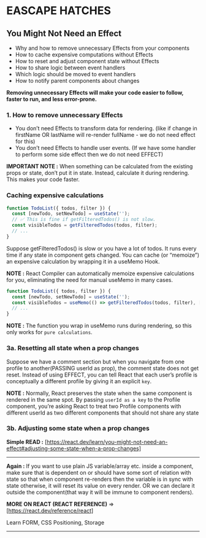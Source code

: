 # EASCAPE HATCHES

## You Might Not Need an Effect

- Why and how to remove unnecessary Effects from your components
- How to cache expensive computations without Effects
- How to reset and adjust component state without Effects
- How to share logic between event handlers
- Which logic should be moved to event handlers
- How to notify parent components about changes

**Removing unnecessary Effects will make your code easier to follow, faster to run, and less error-prone.**

### 1. How to remove unnecessary Effects

- You don’t need Effects to transform data for rendering. (like if change in firstName OR lastName will re-render fullName - we do not need effect for this)
- You don’t need Effects to handle user events. (If we have some handler to perform some side effect then we do not need EFFECT) 

**IMPORTANT NOTE :** When something can be calculated from the existing props or state, don’t put it in state. Instead, calculate it during rendering. This makes your code faster.

### Caching expensive calculations 

```js
function TodoList({ todos, filter }) {
  const [newTodo, setNewTodo] = useState('');
  // ✅ This is fine if getFilteredTodos() is not slow.
  const visibleTodos = getFilteredTodos(todos, filter);
  // ...
}
```

Suppose getFilteredTodos() is slow or you have a lot of todos. It runs every time if any state in component gets changed. You can cache (or “memoize”) an expensive calculation by wrapping it in a useMemo Hook.

**NOTE :** React Compiler can automatically memoize expensive calculations for you, eliminating the need for manual useMemo in many cases.

```js
function TodoList({ todos, filter }) {
  const [newTodo, setNewTodo] = useState('');
  const visibleTodos = useMemo(() => getFilteredTodos(todos, filter), [todos, filter]); // Only runs when todos OR filter get changed
  // ...
}
```

**NOTE :** The function you wrap in useMemo runs during rendering, so this only works for `pure calculations`.

### 3a. Resetting all state when a prop changes 

Suppose we have a comment section but when you navigate from one profile to another(PASSING userId as prop), the comment state does not get reset. Instead of using EFFECT, you can tell React that each user’s profile is conceptually a different profile by giving it an explicit `key`. 

**NOTE :** Normally, React preserves the state when the same component is rendered in the same spot. By passing `userId as a key` to the Profile component, you’re asking React to treat two Profile components with different userId as two different components that should not share any state


### 3b. Adjusting some state when a prop changes 

**Simple READ :** [https://react.dev/learn/you-might-not-need-an-effect#adjusting-some-state-when-a-prop-changes]
























-----


**Again :** If you want to use plain JS variable/array etc. inside a component, make sure that is dependent on or should have some sort of relation with state so that when component re-renders then the variable is in sync with state otherwise, it will reset its value on every render. OR we can declare it outside the component(that way it will be immune to component renders).


**MORE ON REACT (REACT REFERENCE)** => [https://react.dev/reference/react]

Learn FORM, CSS Positioning, Storage

-----
